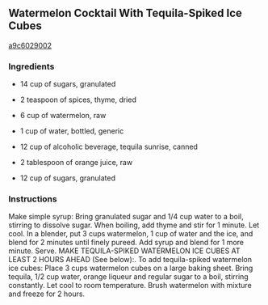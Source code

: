 ## Watermelon Cocktail With Tequila-Spiked Ice Cubes

[a9c6029002](http://www.food.com/recipe/watermelon-cocktail-with-tequila-spiked-ice-cubes-423210)

### Ingredients

 - 14 cup of sugars, granulated

 - 2 teaspoon of spices, thyme, dried

 - 6 cup of watermelon, raw

 - 1 cup of water, bottled, generic

 - 12 cup of alcoholic beverage, tequila sunrise, canned

 - 2 tablespoon of orange juice, raw

 - 12 cup of sugars, granulated

### Instructions

Make simple syrup: Bring granulated sugar and 1/4 cup water to a boil, stirring to dissolve sugar. When boiling, add thyme and stir for 1 minute. Let cool. In a blender, put 3 cups watermelon, 1 cup of water and the ice, and blend for 2 minutes until finely pureed. Add syrup and blend for 1 more minute. Serve. MAKE TEQUILA-SPIKED WATERMELON ICE CUBES AT LEAST 2 HOURS AHEAD (See below):. To add tequila-spiked watermelon ice cubes: Place 3 cups watermelon cubes on a large baking sheet. Bring tequila, 1/2 cup water, orange liqueur and regular sugar to a boil, stirring constantly. Let cool to room temperature. Brush watermelon with mixture and freeze for 2 hours.